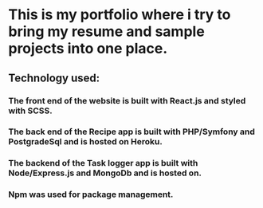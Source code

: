 # This is my portfolio where i try to bring my resume and sample projects into one place.


## Technology used:

### The front end of the website is built with React.js and styled with SCSS.
### The back end of the Recipe app is built with PHP/Symfony and PostgradeSql and is hosted on Heroku.
### The backend of the Task logger app is built with Node/Express.js and MongoDb and is hosted on.
### Npm was used for package management. 


